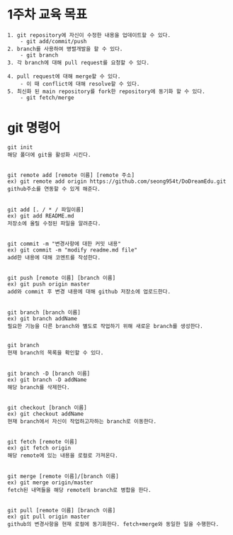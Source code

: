 # 1주차 교육 목표
    
    1. git repository에 자신이 수정한 내용을 업데이트할 수 있다.
        - git add/commit/push
    2. branch를 사용하여 병렬개발을 할 수 있다.
        - git branch
    3. 각 branch에 대해 pull request를 요청할 수 있다.

    4. pull request에 대해 merge할 수 있다.
        - 이 때 conflict에 대해 resolve할 수 있다.
    5. 최신화 된 main repository를 fork한 repository에 동기화 할 수 있다.
        - git fetch/merge
    
# git 명령어

    git init
    해당 폴더에 git을 활성화 시킨다.

##

    git remote add [remote 이름] [remote 주소]
    ex) git remote add origin https://github.com/seong954t/DoDreamEdu.git
    github주소를 연동할 수 있게 해준다.
##

    git add [. / * / 파일이름]
    ex) git add README.md
    저장소에 올릴 수정된 파일을 알려준다.

##

    git commit -m "변경사항에 대한 커밋 내용"
    ex) git commit -m "modify readme.md file"
    add한 내용에 대해 코멘트를 작성한다.

##

    git push [remote 이름] [branch 이름]
    ex) git push origin master
    add와 commit 후 변경 내용에 대해 github 저장소에 업로드한다.

##

    git branch [branch 이름]
    ex) git branch addName
    필요한 기능을 다른 branch와 별도로 작업하기 위해 새로운 branch를 생성한다.

##

    git branch
    현재 branch의 목록을 확인할 수 있다.

##

    git branch -D [branch 이름]
    ex) git branch -D addName
    해당 branch를 삭제한다.

##

    git checkout [branch 이름]
    ex) git checkout addName
    현재 branch에서 자신이 작업하고자하는 branch로 이동한다.

##

    git fetch [remote 이름]
    ex) git fetch origin
    해당 remote에 있는 내용을 로컬로 가져온다.

##

    git merge [remote 이름]/[branch 이름]
    ex) git merge origin/master
    fetch된 내역들을 해당 remote의 branch로 병합을 한다.

##

    git pull [remote 이름] [branch 이름]
    ex) git pull origin master
    github의 변경사항을 현재 로컬에 동기화한다. fetch+merge와 동일한 일을 수행한다.

        